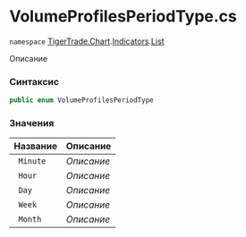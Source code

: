 
# VolumeProfilesPeriodType.cs
`namespace` [TigerTrade.Chart](../../../../../TigerTrade.Chart.md).[Indicators](../../../../../TigerTrade.Chart/Indicators.md).[List](../../../../../TigerTrade.Chart/Indicators/List.md)



Описание

### Синтаксис
```csharp
public enum VolumeProfilesPeriodType
```


### Значения
| Название | Описание |
| --- | --- |
| ` Minute` | *Описание* |
| ` Hour` | *Описание* |
| ` Day` | *Описание* |
| ` Week` | *Описание* |
| ` Month` | *Описание* |




